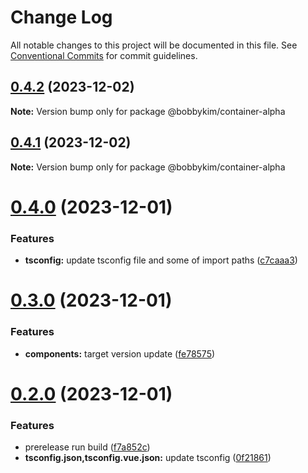 # Change Log

All notable changes to this project will be documented in this file.
See [Conventional Commits](https://conventionalcommits.org) for commit guidelines.

## [0.4.2](https://github.com/bobbykim89/manguito-component-library/compare/@bobbykim/container-alpha@0.4.1...@bobbykim/container-alpha@0.4.2) (2023-12-02)

**Note:** Version bump only for package @bobbykim/container-alpha





## [0.4.1](https://github.com/bobbykim89/manguito-component-library/compare/@bobbykim/container-alpha@0.4.0...@bobbykim/container-alpha@0.4.1) (2023-12-02)

**Note:** Version bump only for package @bobbykim/container-alpha





# [0.4.0](https://github.com/bobbykim89/manguito-component-library/compare/@bobbykim/container-alpha@0.3.0...@bobbykim/container-alpha@0.4.0) (2023-12-01)


### Features

* **tsconfig:** update tsconfig file and some of import paths ([c7caaa3](https://github.com/bobbykim89/manguito-component-library/commit/c7caaa3101a5d57d0e799568f1c4f5cbebececc3))





# [0.3.0](https://github.com/bobbykim89/manguito-component-library/compare/@bobbykim/container-alpha@0.2.0...@bobbykim/container-alpha@0.3.0) (2023-12-01)


### Features

* **components:** target version update ([fe78575](https://github.com/bobbykim89/manguito-component-library/commit/fe78575f5e82bb854333672c3853956e9e930044))





# [0.2.0](https://github.com/bobbykim89/manguito-component-library/compare/@bobbykim/container-alpha@0.1.10...@bobbykim/container-alpha@0.2.0) (2023-12-01)


### Features

* prerelease run build ([f7a852c](https://github.com/bobbykim89/manguito-component-library/commit/f7a852c9bf12b77481bf5d2f1602e50367d834f8))
* **tsconfig.json,tsconfig.vue.json:** update tsconfig ([0f21861](https://github.com/bobbykim89/manguito-component-library/commit/0f2186167342314f5d218e789a68c03cf6faa8ff))
